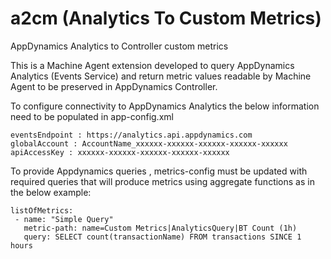 # a2cm (Analytics To Custom Metrics)
AppDynamics Analytics to Controller custom metrics

This is a Machine Agent extension developed to query AppDynamics Analytics (Events Service) and return metric values readable by Machine Agent to be preserved in AppDynamics Controller.


To configure connectivity to AppDynamics Analytics the below information need to be populated in app-config.xml
```
eventsEndpoint : https://analytics.api.appdynamics.com
globalAccount : AccountName_xxxxxx-xxxxxx-xxxxxx-xxxxxx-xxxxxx
apiAccessKey : xxxxxx-xxxxxx-xxxxxx-xxxxxx-xxxxxx
```

To provide Appdynamics queries , metrics-config must be updated with required queries that will produce metrics using aggregate functions as in the below example:
```
listOfMetrics:
 - name: "Simple Query"
   metric-path: name=Custom Metrics|AnalyticsQuery|BT Count (1h)
   query: SELECT count(transactionName) FROM transactions SINCE 1 hours
```





